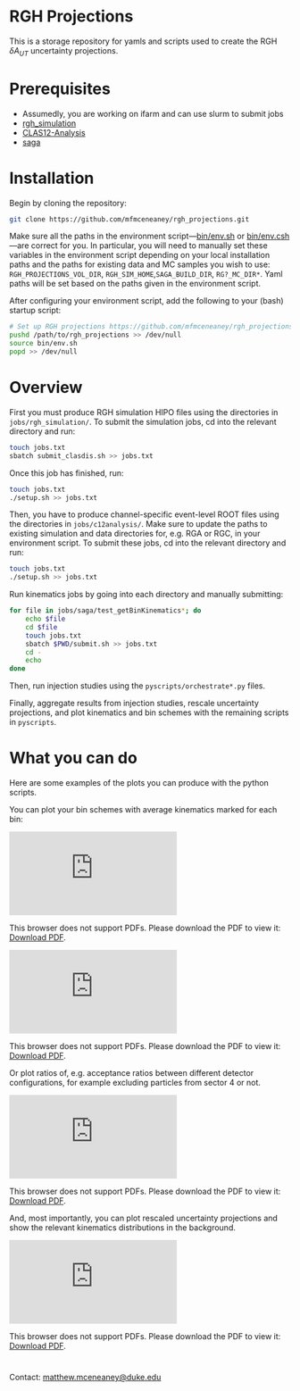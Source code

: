 # RGH Projections

This is a storage repository for yamls and scripts used to create the RGH $\delta A_{UT}$ uncertainty projections.

# Prerequisites
* Assumedly, you are working on ifarm and can use slurm to submit jobs
* [rgh_simulation](https://github.com/mfmceneaney/rgh_simulation.git)
* [CLAS12-Analysis](https://github.com/mfmceneaney/CLAS12-Analysis.git)
* [saga](https://github.com/mfmceneaney/saga.git)

# Installation

Begin by cloning the repository:
```bash
git clone https://github.com/mfmceneaney/rgh_projections.git
```

Make sure all the paths in the environment script&mdash;[bin/env.sh](bin/env.sh) or [bin/env.csh](bin/env.csh)&mdash;are correct for you.
In particular, you will need to manually set these variables in the environment script depending on your local installation paths and the paths for existing data and MC samples you wish to use:
`RGH_PROJECTIONS_VOL_DIR`, `RGH_SIM_HOME`,`SAGA_BUILD_DIR`, `RG?_MC_DIR*`.
Yaml paths will be set based on the paths given in the environment script.

After configuring your environment script, add the following to your (bash) startup script:
```bash
# Set up RGH projections https://github.com/mfmceneaney/rgh_projections.git
pushd /path/to/rgh_projections >> /dev/null
source bin/env.sh
popd >> /dev/null
```

# Overview

First you must produce RGH simulation HIPO files using the directories in `jobs/rgh_simulation/`.
To submit the simulation jobs, cd into the relevant directory and run:
```bash
touch jobs.txt
sbatch submit_clasdis.sh >> jobs.txt
```
Once this job has finished, run:
```bash
touch jobs.txt
./setup.sh >> jobs.txt
```

Then, you have to produce channel-specific event-level ROOT files using the directories in `jobs/c12analysis/`.
Make sure to update the paths to existing simulation and data directories for, e.g. RGA or RGC, in your environment script.
To submit these jobs, cd into the relevant directory and run:
```bash
touch jobs.txt
./setup.sh >> jobs.txt
```

Run kinematics jobs by going into each directory and manually submitting:
```bash
for file in jobs/saga/test_getBinKinematics*; do
    echo $file
    cd $file
    touch jobs.txt
    sbatch $PWD/submit.sh >> jobs.txt
    cd -
    echo
done
```
Then, run injection studies using the `pyscripts/orchestrate*.py` files.

Finally, aggregate results from injection studies, rescale uncertainty projections, and plot kinematics and bin schemes with the remaining scripts in `pyscripts`.

# What you can do

Here are some examples of the plots you can produce with the python scripts.

You can plot your bin schemes with average kinematics marked for each bin:

<object data="http://github.com/mfmceneaney/rgh_projections/figs/binscheme2d_x_Q2_pi.pdf" type="application/pdf" width="700px" height="700px">
    <embed src="http://github.com/mfmceneaney/rgh_projections/figs/binscheme2d_x_Q2_pi.pdf">
        <p>This browser does not support PDFs. Please download the PDF to view it: <a href="http://github.com/mfmceneaney/rgh_projections/figs/binscheme2d_x_Q2_pi.pdf">Download PDF</a>.</p>
    </embed>
</object>
<object data="http://github.com/mfmceneaney/rgh_projections/figs/binscheme2d_z_pT_pi.pdf" type="application/pdf" width="700px" height="700px">
    <embed src="http://github.com/mfmceneaney/rgh_projections/figs/binscheme2d_z_pT_pi.pdf">
        <p>This browser does not support PDFs. Please download the PDF to view it: <a href="http://github.com/mfmceneaney/rgh_projections/figs/binscheme2d_z_pT_pi.pdf">Download PDF</a>.</p>
    </embed>
</object>

Or plot ratios of, e.g. acceptance ratios between different detector configurations, for example excluding particles from sector 4 or not. 

<object data="http://github.com/mfmceneaney/rgh_projections/figs/acceptance_ratios_x_pi.pdf" type="application/pdf" width="700px" height="700px">
    <embed src="http://github.com/mfmceneaney/rgh_projections/figs/acceptance_ratios_x_pi.pdf">
        <p>This browser does not support PDFs. Please download the PDF to view it: <a href="http://github.com/mfmceneaney/rgh_projections/figs/acceptance_ratios_x_pi.pdf">Download PDF</a>.</p>
    </embed>
</object>

And, most importantly, you can plot rescaled uncertainty projections and show the relevant kinematics distributions in the background.

<object data="http://github.com/mfmceneaney/rgh_projections/figs/projections_x_pi.pdf" type="application/pdf" width="700px" height="700px">
    <embed src="http://github.com/mfmceneaney/rgh_projections/figs/projections_x_pi.pdf">
        <p>This browser does not support PDFs. Please download the PDF to view it: <a href="http://github.com/mfmceneaney/rgh_projections/figs/projections_x_pi.pdf">Download PDF</a>.</p>
    </embed>
</object>

#

Contact: matthew.mceneaney@duke.edu
